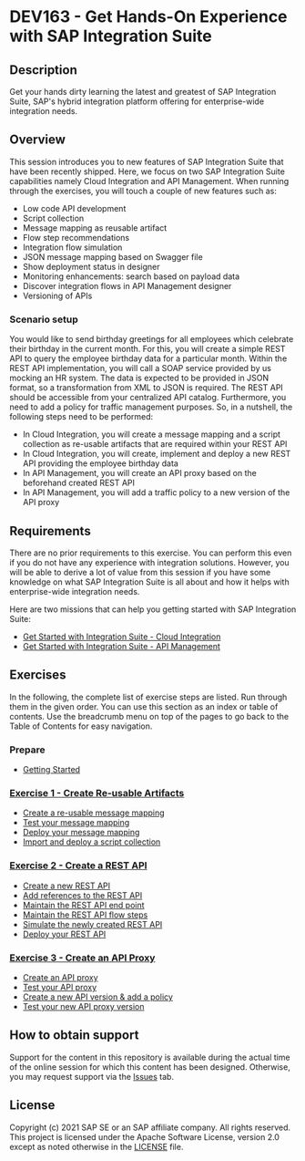 # DEV163 - Get Hands-On Experience with SAP Integration Suite

## Description

Get your hands dirty learning the latest and greatest of SAP Integration Suite, SAP's hybrid integration platform offering for enterprise-wide integration needs.  

## Overview

This session introduces you to new features of SAP Integration Suite that have been recently shipped. Here, we focus on two SAP Integration Suite capabilities namely Cloud Integration and API Management. When running through the exercises, you will touch a couple of new features such as:
- Low code API development
- Script collection
- Message mapping as reusable artifact
- Flow step recommendations
- Integration flow simulation
- JSON message mapping based on Swagger file
- Show deployment status in designer
- Monitoring enhancements: search based on payload data
- Discover integration flows in API Management designer
- Versioning of APIs

### Scenario setup

You would like to send birthday greetings for all employees which celebrate their birthday in the current month. For this, you will create a simple REST API to query the employee birthday data for a particular month. Within the REST API implementation, you will call a SOAP service provided by us mocking an HR system. The data is expected to be provided in JSON format, so a transformation from XML to JSON is required. The REST API should be accessible from your centralized API catalog. Furthermore, you need to add a policy for traffic management purposes.
So, in a nutshell, the following steps need to be performed:
- In Cloud Integration, you will create a message mapping and a script collection as re-usable artifacts that are required within your REST API
- In Cloud Integration, you will create, implement and deploy a new REST API providing the employee birthday data
- In API Management, you will create an API proxy based on the beforehand created REST API
- In API Management, you will add a traffic policy to a new version of the API proxy

## Requirements

There are no prior requirements to this exercise. You can perform this even if you do not have any experience with integration solutions. However, you will be able to derive a lot of value from this session if you have some knowledge on what SAP Integration Suite is all about and how it helps with enterprise-wide integration needs.

Here are two missions that can help you getting started with SAP Integration Suite:

- [Get Started with Integration Suite - Cloud Integration](https://discovery-center.cloud.sap/protected/index.html#/missiondetail/3258/3327/)
- [Get Started with Integration Suite - API Management](https://discovery-center.cloud.sap/protected/index.html#/missiondetail/3062/3072/)


## Exercises

In the following, the complete list of exercise steps are listed. Run through them in the given order. You can use this section as an index or table of contents. Use the breadcrumb menu on top of the pages to go back to the Table of Contents for easy navigation.

### Prepare
- [Getting Started](exercises/ex0/)

### [Exercise 1 - Create Re-usable Artifacts](exercises/ex1/)
- [Create a re-usable message mapping](exercises/ex1/ex11)
- [Test your message mapping](exercises/ex1/ex12)
- [Deploy your message mapping](exercises/ex1/ex13)
- [Import and deploy a script collection](exercises/ex1/ex14)

### [Exercise 2 - Create a REST API](exercises/ex2/)
- [Create a new REST API](exercises/ex2/ex21)
- [Add references to the REST API](exercises/ex2/ex22)
- [Maintain the REST API end point](exercises/ex2/ex23)
- [Maintain the REST API flow steps](exercises/ex2/ex24)
- [Simulate the newly created REST API](exercises/ex2/ex25)
- [Deploy your REST API](exercises/ex2/ex26)

### [Exercise 3 - Create an API Proxy](exercises/ex3/)
- [Create an API proxy](exercises/ex3/ex31)
- [Test your API proxy](exercises/ex3/ex32)
- [Create a new API version & add a policy](exercises/ex3/ex33)
- [Test your new API proxy version](exercises/ex3/ex34)



## How to obtain support

Support for the content in this repository is available during the actual time of the online session for which this content has been designed. Otherwise, you may request support via the [Issues](../../issues) tab.

## License
Copyright (c) 2021 SAP SE or an SAP affiliate company. All rights reserved. This project is licensed under the Apache Software License, version 2.0 except as noted otherwise in the [LICENSE](LICENSES/Apache-2.0.txt) file.
